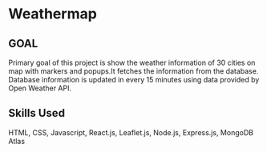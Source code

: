 # Weathermap
<h2>GOAL</h2>
<p>Primary goal of this project is show the weather information of 30 cities on map with markers and
popups.It fetches the information from the database. 
Database information is updated in every 15 minutes using data provided by Open Weather API.
</p>
<h2>Skills Used</h2>
<p>HTML, CSS, Javascript, React.js, Leaflet.js, Node.js, Express.js, MongoDB Atlas</p>

